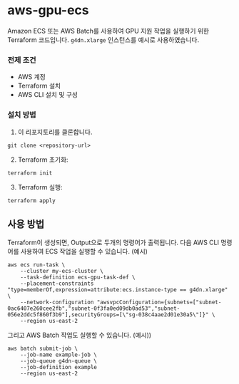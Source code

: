 # aws-gpu-ecs
Amazon ECS 또는 AWS Batch를 사용하여 GPU 지원 작업을 실행하기 위한 Terraform 코드입니다. `g4dn.xlarge` 인스턴스를 예시로 사용하였습니다.

### 전제 조건
- AWS 계정
- Terraform 설치
- AWS CLI 설치 및 구성

### 설치 방법
1. 이 리포지토리를 클론합니다.
```
git clone <repository-url>
```
2. Terraform 초기화:
```shell
terraform init
```
3. Terraform 실행:
```shell
terraform apply
```

## 사용 방법
Terraform이 생성되면, Output으로 두개의 명령어가 출력됩니다. 
다음 AWS CLI 명령어를 사용하여 ECS 작업을 실행할 수 있습니다. (예시)
```
aws ecs run-task \
    --cluster my-ecs-cluster \
    --task-definition ecs-gpu-task-def \
    --placement-constraints "type=memberOf,expression=attribute:ecs.instance-type == g4dn.xlarge" \
    --network-configuration "awsvpcConfiguration={subnets=["subnet-0ac6407e260cee2fb","subnet-0f3fa0ed09db0ad53","subnet-056e2ddc5f860f3b9"],securityGroups=[\"sg-038c4aae2d01e30a5\"]}" \
    --region us-east-2
```

그리고 AWS Batch 작업도 실행할 수 있습니다. (예시))
```
aws batch submit-job \
    --job-name example-job \
    --job-queue g4dn-queue \
    --job-definition example
    --region us-east-2
```